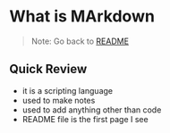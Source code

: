 # What is MArkdown
> Note: Go back to [README](../README.md)
## Quick Review
* it is a scripting language
* used to make notes
* used to add anything other than code 
* README file is the first page I see